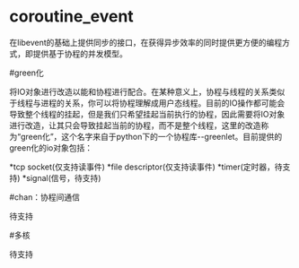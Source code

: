 coroutine_event
===============

在libevent的基础上提供同步的接口，在获得异步效率的同时提供更方便的编程方式，即提供基于协程的并发模型。  

#green化

将IO对象进行改造以能和协程进行配合。在某种意义上，协程与线程的关系类似于线程与进程的关系，你可以将协程理解成用户态线程。目前的IO操作都可能会导致整个线程的挂起，但是我们只希望挂起当前执行的协程，因此需要将IO对象进行改造，让其只会导致挂起当前的协程，而不是整个线程，这里的改造称为“green化”，这个名字来自于python下的一个协程库--greenlet。目前提供的green化的io对象包括：  

*tcp socket(仅支持读事件)
*file descriptor(仅支持读事件)
*timer(定时器，待支持)
*signal(信号，待支持)

#chan：协程间通信

待支持

#多核

待支持
